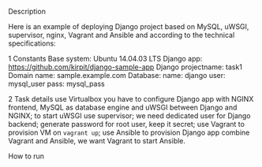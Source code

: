 Description

Here is an example of deploying Django project
based on MySQL, uWSGI, supervisor, nginx, Vagrant and Ansible
and according to the technical specifications:

1 Constants
Base system: Ubuntu 14.04.03 LTS
Django app: https://github.com/kirpit/django-sample-app
Django projectname: task1
Domain name: sample.example.com
Database:
name: django
user: mysql_user
pass: mysql_pass

2 Task details
use Virtualbox
you have to configure Django app with NGINX frontend, MySQL as database engine and uWSGI between Django and NGINX;
to start uWSGI use supervisor;
we need dedicated user for Django backend;
generate password for root user, keep it secret;
use Vagrant to provision VM on `vagrant up`;
use Ansible to provision Django app
combine Vagrant and Ansible, we want Vagrant to start Ansible.

How to run
